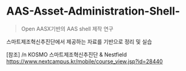 # AAS-Asset-Administration-Shell-

> Open AASX기반의 AAS shell 제작 연구


스마트제조혁신추진단에서 제공하는 자료를 기반으로 정리 및 실습



[참조] /n
KOSMO 스마트제조혁신추진단 & Nestfield  
https://www.nextcampus.kr/mobile/course_view.jsp?id=28440
